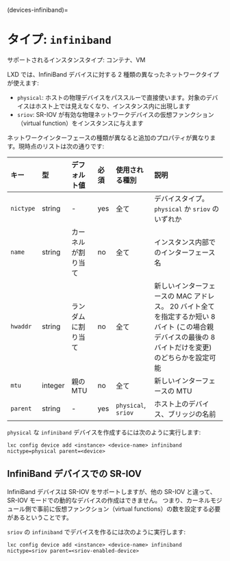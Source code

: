 (devices-infiniband)=
# タイプ: `infiniband`

サポートされるインスタンスタイプ: コンテナ、VM

LXD では、InfiniBand デバイスに対する 2 種類の異なったネットワークタイプが使えます:

- `physical`: ホストの物理デバイスをパススルーで直接使います。対象のデバイスはホスト上では見えなくなり、インスタンス内に出現します
- `sriov`: SR-IOV が有効な物理ネットワークデバイスの仮想ファンクション（virtual function）をインスタンスに与えます

ネットワークインターフェースの種類が異なると追加のプロパティが異なります。現時点のリストは次の通りです:

キー      | 型      | デフォルト値       | 必須 | 使用される種別      | 説明
:--       | :--     | :--                | :--  | :--                 | :--
`nictype` | string  | -                  | yes  | 全て                | デバイスタイプ。`physical` か `sriov` のいずれか
`name`    | string  | カーネルが割り当て | no   | 全て                | インスタンス内部でのインターフェース名
`hwaddr`  | string  | ランダムに割り当て | no   | 全て                | 新しいインターフェースの MAC アドレス。 20 バイト全てを指定するか短い 8 バイト (この場合親デバイスの最後の 8 バイトだけを変更) のどちらかを設定可能
`mtu`     | integer | 親の MTU           | no   | 全て                | 新しいインターフェースの MTU
`parent`  | string  | -                  | yes  | `physical`, `sriov` | ホスト上のデバイス、ブリッジの名前

`physical` な `infiniband` デバイスを作成するには次のように実行します:

```
lxc config device add <instance> <device-name> infiniband nictype=physical parent=<device>
```

## InfiniBand デバイスでの SR-IOV

InfiniBand デバイスは SR-IOV をサポートしますが、他の SR-IOV と違って、SR-IOV モードでの動的なデバイスの作成はできません。
つまり、カーネルモジュール側で事前に仮想ファンクション（virtual functions）の数を設定する必要があるということです。

`sriov` の `infiniband` でデバイスを作るには次のように実行します:

```
lxc config device add <instance> <device-name> infiniband nictype=sriov parent=<sriov-enabled-device>
```

